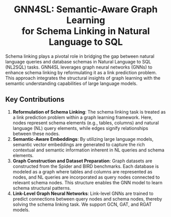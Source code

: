 <h1 align="center">GNN4SL: Semantic-Aware Graph Learning <br> for Schema Linking in Natural Language to SQL</h1>

Schema linking plays a pivotal role in bridging the gap between natural language queries and database schemas in Natural Language to SQL (NL2SQL) tasks. GNN4SL leverages graph neural networks (GNNs) to enhance schema linking by reformulating it as a link prediction problem. This approach integrates the structural insights of graph learning with the semantic understanding capabilities of large language models.

## Key Contributions

1. **Reformulation of Schema Linking**:
   The schema linking task is treated as a link prediction problem within a graph learning framework. Here, nodes represent schema elements (e.g., tables, columns) and natural language (NL) query elements, while edges signify relationships between these nodes.
2. **Semantic-Aware Embeddings**:
   By utilizing large language models, semantic vector embeddings are generated to capture the rich contextual and semantic information inherent in NL queries and schema elements.
3. **Graph Construction and Dataset Preparation**:
   Graph datasets are constructed from the Spider and BIRD benchmarks. Each database is modeled as a graph where tables and columns are represented as nodes, and NL queries are incorporated as query nodes connected to relevant schema nodes. This structure enables the GNN model to learn schema structural patterns.
4. **Link-Level Graph Neural Networks**:
   Link-level GNNs are trained to predict connections between query nodes and schema nodes, thereby solving the schema linking task. We support GCN, GAT, and RGAT models.
